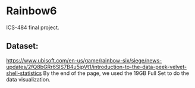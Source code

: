 # Rainbow6
ICS-484 final project.
## Dataset:
https://www.ubisoft.com/en-us/game/rainbow-six/siege/news-updates/2fQ8bGRr6SlS7B4u5jpVt1/introduction-to-the-data-peek-velvet-shell-statistics
By the end of the page, we used the 19GB Full Set to do the data visualization.
